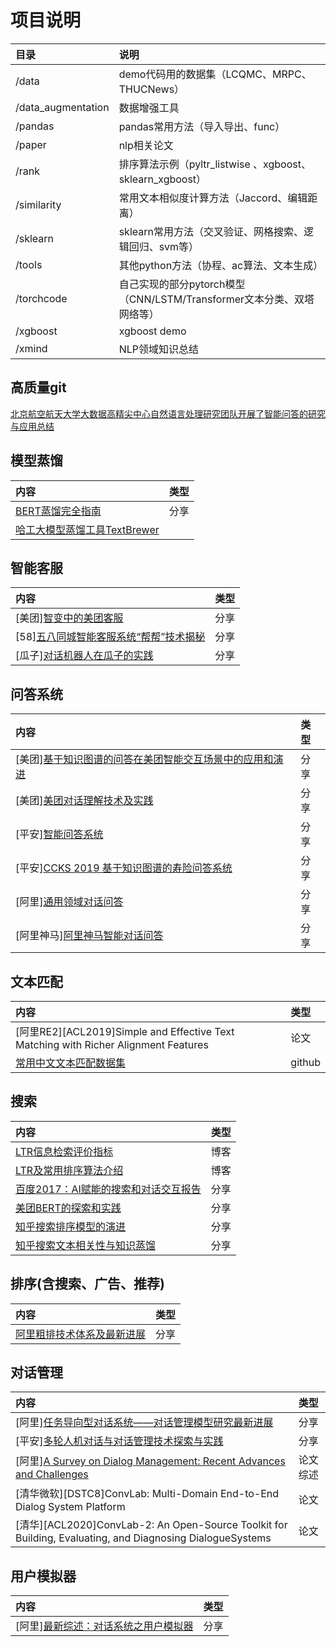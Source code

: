 # 项目说明
|目录|说明|
|:--|:--|
|/data| demo代码用的数据集（LCQMC、MRPC、THUCNews）|
|/data_augmentation| 数据增强工具|
|/pandas | pandas常用方法（导入导出、func）|
|/paper | nlp相关论文|
|/rank | 排序算法示例（pyltr_listwise 、xgboost、 sklearn_xgboost）|
|/similarity | 常用文本相似度计算方法（Jaccord、编辑距离）|
|/sklearn | sklearn常用方法（交叉验证、网格搜索、逻辑回归、svm等）|
|/tools | 其他python方法（协程、ac算法、文本生成）|
|/torchcode | 自己实现的部分pytorch模型（CNN/LSTM/Transformer文本分类、双塔网络等）|
|/xgboost | xgboost demo|
|/xmind | NLP领域知识总结|

## 高质量git
[北京航空航天大学大数据高精尖中心自然语言处理研究团队开展了智能问答的研究与应用总结](https://github.com/BDBC-KG-NLP/QA-Survey-CN)

## 模型蒸馏
|内容|类型|
|:--|:--|
|[BERT蒸馏完全指南](https://mp.weixin.qq.com/s/z16a9wROQfsCyapH0iP7lw)|分享|
|[哈工大模型蒸馏工具TextBrewer](https://github.com/airaria/TextBrewer)||


## 智能客服
|内容|类型|
|:--|:--|
|[美团][智变中的美团客服](https://mp.weixin.qq.com/s?__biz=MzU1NTMyOTI4Mw==&mid=2247486498&idx=1&sn=7c6848758799af55e1f38ad9d9329f90&chksm=fbd4be4ecca33758bb750a2430e52ad3dca4bceb5c209a310c2062080e87d89b5365da01115d&scene=21#wechat_redirect)|分享|
|[58][五八同城智能客服系统“帮帮”技术揭秘](https://mp.weixin.qq.com/s?__biz=MzU1NTMyOTI4Mw==&mid=2247485955&idx=1&sn=b35805cfc98f50f3c9b7dc629a90c2ed&chksm=fbd4b86fcca33179135bfaff87e7a714ab3ad6528866f596ff364b16e110f8a96dba1ce28611&scene=21#wechat_redirect)|分享|
|[瓜子][对话机器人在瓜子的实践](https://mp.weixin.qq.com/s?__biz=MzU1NTMyOTI4Mw==&mid=2247486014&idx=1&sn=2b00fa582fda2b7e2289f0802b297724&chksm=fbd4b852cca33144937ef688129b10b114b312cd776b8d45a321a383b9e0e4a8d46b7f2f0be3&scene=21#wechat_redirect)|分享|


## 问答系统
|内容|类型|
|:--|:--|
|[美团][基于知识图谱的问答在美团智能交互场景中的应用和演进](https://mp.weixin.qq.com/s?src=11&timestamp=1593329240&ver=2427&signature=AXbdbcVQUXxURIYHe6DHOMTNsKGkzqRxV0xruCO-YCHRsXKnAwcufDE7*WyecOwMGDBZKEj*eKGHKCqcGfWpUrj4Ktq2mnyky9ioa8lgM701dmRndHYDaB-u2BBbnOqF&new=1)|分享|
|[美团][美团对话理解技术及实践](https://mp.weixin.qq.com/s?__biz=MzU1NTMyOTI4Mw==&mid=2247490791&idx=1&sn=a29c66fab4bb2d9aa6d8ec3cb14925e6&chksm=fbd4ae8bcca3279dc3e7c01140a1d18f4d32bd2a5ff0f2b0a60b83fcd7969e61c03f3aeba8f1&scene=21#wechat_redirect)|分享|
|[平安][智能问答系统](https://mp.weixin.qq.com/s/HfOt68391IYDo1getWqx_Q)|分享|
|[平安][CCKS 2019 基于知识图谱的寿险问答系统](https://mp.weixin.qq.com/s/-6NEBQk5CY-B_KSXh4007w)|分享|
|[阿里][通用领域对话问答](https://mp.weixin.qq.com/s?__biz=MzU1NTMyOTI4Mw==&mid=2247490733&idx=2&sn=7f2fe71b0805a6621e1033b4f37b4a7e&chksm=fbd4aec1cca327d7eeb439f565a3c145704ae83188d1119310700e327ca9dde7b444f060e68c&scene=21#wechat_redirect)|分享|
|[阿里神马][阿里神马智能对话问答](https://mp.weixin.qq.com/s?__biz=MzU1NTMyOTI4Mw==&mid=2247486063&idx=1&sn=4a09a95d71cf41d28a7ae458099128ba&chksm=fbd4b803cca33115e8c554529bddf29748a5796ee06f0782ff079216b8770bc0edff64b7659d&scene=21#wechat_redirect)|分享|


## 文本匹配
|内容|类型|
|:--|:--|
|[阿里RE2][ACL2019]Simple and Effective Text Matching with Richer Alignment Features|论文|
|[常用中文文本匹配数据集](https://github.com/IceFlameWorm/NLP_Datasets)|github|

## 搜索
|内容|类型|
|:--|:--|
|[LTR信息检索评价指标](https://www.cnblogs.com/memento/p/8673309.html)|博客|
|[LTR及常用排序算法介绍](https://www.cnblogs.com/bentuwuying/p/6681943.html)|博客|
|[百度2017：AI赋能的搜索和对话交互报告](https://www.mayi888.com/archives/21065)| 分享|
|[美团BERT的探索和实践](https://mp.weixin.qq.com/s?__biz=MjM5NjQ5MTI5OA==&mid=2651750945&idx=1&sn=713f16c46065db1f831a495ffb1d9a78&chksm=bd125b6c8a65d27adb13bb234f027d619950a979259ae1c035427c4c025c95e26d7485194232&scene=21#wechat_redirect)|分享|
|[知乎搜索排序模型的演进](https://mp.weixin.qq.com/s/DZZ_BCiNw0EZg7V0KvhXVw)|分享|
|[知乎搜索文本相关性与知识蒸馏](https://mp.weixin.qq.com/s?__biz=MzU1NTMyOTI4Mw==&mid=2247520759&idx=1&sn=4aaab934ad388ce03d3af0a3e812ce9e&chksm=fbd7239bcca0aa8d37d22880608f7704c51104f79b5bee016a7b4692dc3340e983dae0c0fa31&scene=178&cur_album_id=1695976318087069696#rd)|分享|

## 排序(含搜索、广告、推荐)
|内容|类型|
|:--|:--|
|[阿里粗排技术体系及最新进展](https://mp.weixin.qq.com/s/CN3a4Zb4yEjgi4mkm2lX6w)|分享|


## 对话管理
|内容|类型|
|:--|:--|
|[阿里][任务导向型对话系统——对话管理模型研究最新进展](https://mp.weixin.qq.com/s/6wSz8wAi0vrHebZ0EJ2sZA)|分享|
|[平安][多轮人机对话与对话管理技术探索与实践](https://mp.weixin.qq.com/s/k-Uatc59J1MxZY8ZaUwS8w)|分享|
|[阿里][A Survey on Dialog Management: Recent Advances and Challenges](https://arxiv.org/abs/2005.02233)|论文综述|
|[清华微软][DSTC8]ConvLab: Multi-Domain End-to-End Dialog System Platform|论文|
|[清华][ACL2020]ConvLab-2: An Open-Source Toolkit for Building, Evaluating, and Diagnosing DialogueSystems|论文|


## 用户模拟器
|内容|类型|
|:--|:--|
|[阿里][最新综述：对话系统之用户模拟器](https://mp.weixin.qq.com/s?__biz=MzIwMTc4ODE0Mw==&mid=2247498768&idx=1&sn=fcfe600c5424d0574bb2388bb84f6201&chksm=96ea2390a19daa86945c6770eae0d901461012a2d3f0db0e9d588b2890a4dc56cf0f44484065&mpshare=1&scene=1&srcid=0206gsC9ONuK5wfza0Z1rRfk&sharer_sharetime=1580976682457&sharer_shareid=3c60d18bde553f3f8fdf6e933f6028d7&key=4989626a1578bf3bdb079bf70a1d5fe3dc78c9915c6fc5c79ea8d20c18a508baefcf3e3d7582c7b8cde17ac64e765d5269ce37a54f6e5d7ba1e327ff724e014b8514061ec9f990993df546da5afb6ad5&ascene=1&uin=OTI2MTc0ODYx&devicetype=Windows+10&version=6208006f&lang=zh_CN&exportkey=A4shY8TqQ%2Bou4x7cbwGdi4E%3D&pass_ticket=DbDI8FFg9bdoHQgpgNSm7vt73tTvN4GRkcRYgdzPhBl5O1Jfq7e2h3Shb1DsfV%2B9)|分享|

